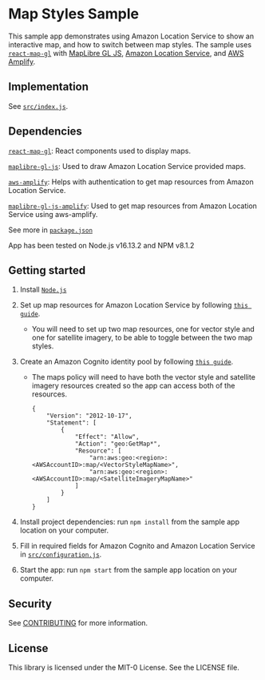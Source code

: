 # Map Styles Sample

This sample app demonstrates using Amazon Location Service to show an interactive map, and how to switch between map styles. The sample uses [`react-map-gl`](https://visgl.github.io/react-map-gl/) with
[MapLibre GL JS](https://maplibre.org/maplibre-gl-js-docs/api/), [Amazon Location
Service](https://aws.amazon.com/location), and [AWS Amplify](https://aws.amazon.com/amplify/).

## Implementation

See [`src/index.js`](src/index.js).

## Dependencies

[`react-map-gl`](https://visgl.github.io/react-map-gl/): React components used to display maps.

[`maplibre-gl-js`](https://github.com/maplibre/maplibre-gl-js): Used to draw Amazon Location Service provided maps.

[`aws-amplify`](https://github.com/aws-amplify/amplify-js): Helps with authentication to get map resources from Amazon Location Service.

[`maplibre-gl-js-amplify`](https://github.com/aws-amplify/maplibre-gl-js-amplify): Used to get map resources from Amazon Location Service using aws-amplify.

See more in [`package.json`](package.json)

App has been tested on Node.js v16.13.2 and NPM v8.1.2

## Getting started

1. Install [`Node.js`](https://nodejs.org)
2. Set up map resources for Amazon Location Service by following [`this guide`](https://docs.aws.amazon.com/location/latest/developerguide/using-maps.html).
   - You will need to set up two map resources, one for vector style and one for satellite imagery, to be able to toggle between the two map styles.
3. Create an Amazon Cognito identity pool by following [`this guide`](https://docs.aws.amazon.com/location/latest/developerguide/authenticating-using-cognito.html).

   - The maps policy will need to have both the vector style and satellite imagery resources created so the app can access both of the resources.

     ```
     {
         "Version": "2012-10-17",
         "Statement": [
             {
                 "Effect": "Allow",
                 "Action": "geo:GetMap*",
                 "Resource": [
                     "arn:aws:geo:<region>:<AWSAccountID>:map/<VectorStyleMapName>",
                     "arn:aws:geo:<region>:<AWSAccountID>:map/<SatelliteImageryMapName>"
                 ]
             }
         ]
     }
     ```

4. Install project dependencies: run `npm install` from the sample app location on your computer.
5. Fill in required fields for Amazon Cognito and Amazon Location Service in [`src/configuration.js`](src/configuration.js).
6. Start the app: run `npm start` from the sample app location on your computer.

## Security

See [CONTRIBUTING](../CONTRIBUTING.md#security-issue-notifications) for more information.

## License

This library is licensed under the MIT-0 License. See the LICENSE file.
